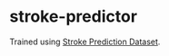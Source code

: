 # stroke-predictor

Trained using [Stroke Prediction Dataset](https://www.kaggle.com/datasets/fedesoriano/stroke-prediction-dataset).
